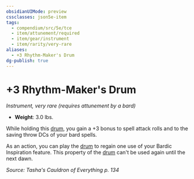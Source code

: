 ```yaml
---
obsidianUIMode: preview
cssclasses: json5e-item
tags:
  - compendium/src/5e/tce
  - item/attunement/required
  - item/gear/instrument
  - item/rarity/very-rare
aliases:
  - +3 Rhythm-Maker's Drum
dg-publish: true
---
```

# +3 Rhythm-Maker's Drum
*Instrument, very rare (requires attunement by a bard)*  

- **Weight**: 3.0 lbs.

While holding this [drum](/Admin/CLI/items/drum.md), you gain a +3 bonus to spell attack rolls and to the saving throw DCs of your bard spells.

As an action, you can play the [drum](/Admin/CLI/items/drum.md) to regain one use of your Bardic Inspiration feature. This property of the [drum](/Admin/CLI/items/drum.md) can't be used again until the next dawn.

*Source: Tasha's Cauldron of Everything p. 134*